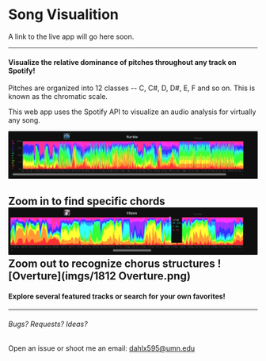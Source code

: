 # Song Visualition

A link to the live app will go here soon.

------------

#### Visualize the relative dominance of pitches throughout any track on Spotify!
Pitches are organized into 12 classes -- C, C#, D, D#, E, F and so on. 
This is known as the chromatic scale.

This web app uses the Spotify API to visualize an audio analysis for virtually any song.

![Rumble](imgs/Rumble.png)

Zoom in to find specific chords 
![Ellipsis](imgs/Ellipsis.png)
Zoom out to recognize chorus structures
![Overture](imgs/1812 Overture.png)
------------

#### Explore several featured tracks or search for your own favorites!

------------
###### Bugs? Requests? Ideas?  
Open an issue or shoot me an email: dahlx595@umn.edu

